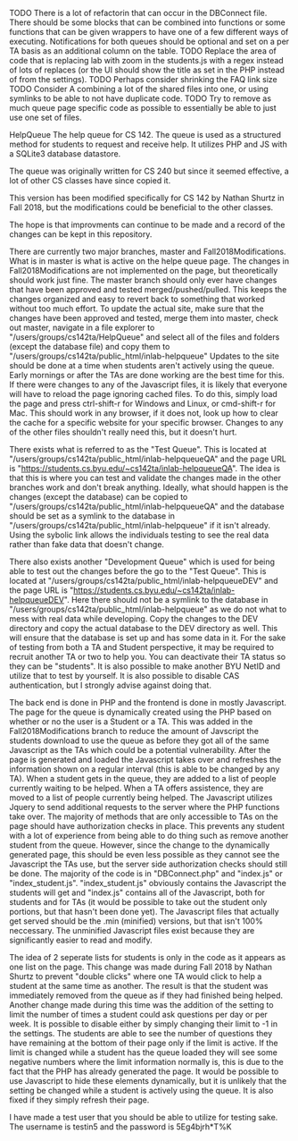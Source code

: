 TODO There is a lot of refactorin that can occur in the DBConnect file. There should be some blocks that can be combined into functions or some functions that can be given wrappers to have one of a few different ways of executing. Notifications for both queues should be optional and set on a per TA basis as an additional column on the table.
TODO Replace the area of code that is replacing lab with zoom in the students.js with a regex instead of lots of replaces (or the UI should show the title as set in the PHP instead of from the settings).
TODO Perhaps consider shrinking the FAQ link size
TODO Consider A combining a lot of the shared files into one, or using symlinks to be able to not have duplicate code.
TODO Try to remove as much queue page specific code as possible to essentially be able to just use one set of files.

HelpQueue
The help queue for CS 142.
The queue is used as a structured method for students to request and receive help.
It utilizes PHP and JS with a SQLite3 database datastore.

The queue was originally written for CS 240 but since it seemed effective, a lot of other CS classes have since copied it.

This version has been modified specifically for CS 142 by Nathan Shurtz in Fall 2018, but the modifications could be beneficial to the other classes.

The hope is that improvments can continue to be made and a record of the changes can be kept in this repository.

There are currently two major branches, master and Fall2018Modifications. What is in master is what is active on the helpe queue page. The changes in Fall2018Modifications are not implemented on the page, but theoretically should work just fine.
The master branch should only ever have changes that have been approved and tested merged/pushed/pulled. This keeps the changes organized and easy to revert back to something that worked without too much effort.
To update the actual site, make sure that the changes have been approved and tested, merge them into master, check out master, navigate in a file explorer to "/users/groups/cs142ta/HelpQueue" and select all of the files and folders (except the database file) and copy them to "/users/groups/cs142ta/public_html/inlab-helpqueue"
Updates to the site should be done at a time when students aren't actively using the queue. Early mornings or after the TAs are done working are the best time for this.
If there were changes to any of the Javascript files, it is likely that everyone will have to reload the page ignoring cached files. To do this, simply load the page and press ctrl-shift-r for Windows and Linux, or cmd-shift-r for Mac. This should work in any browser, if it does not, look up how to clear the cache for a specific website for your specific browser.
Changes to any of the other files shouldn't really need this, but it doesn't hurt.

There exists what is referred to as the "Test Queue". This is located at "/users/groups/cs142ta/public_html/inlab-helpqueueQA" and the page URL is "https://students.cs.byu.edu/~cs142ta/inlab-helpqueueQA".
The idea is that this is where you can test and validate the changes made in the other branches work and don't break anything. Ideally, what should happen is the changes (except the database) can be copied to "/users/groups/cs142ta/public_html/inlab-helpqueueQA" and the database should be set as a symlink to the database in "/users/groups/cs142ta/public_html/inlab-helpqueue" if it isn't already.
Using the sybolic link allows the individuals testing to see the real data rather than fake data that doesn't change.

There also exists another "Development Queue" which is used for being able to test out the changes before the go to the "Test Queue". This is located at "/users/groups/cs142ta/public_html/inlab-helpqueueDEV" and the page URL is "https://students.cs.byu.edu/~cs142ta/inlab-helpqueueDEV".
Here there should not be a symlink to the database in "/users/groups/cs142ta/public_html/inlab-helpqueue" as we do not what to mess with real data while developing. Copy the changes to the DEV directory and copy the actual database to the DEV directory as well. This will ensure that the database is set up and has some data in it.
For the sake of testing from both a TA and Student perspective, it may be required to recruit another TA or two to help you. You can deactivate their TA status so they can be "students".
It is also possible to make another BYU NetID and utilize that to test by yourself. It is also possible to disable CAS authentication, but I strongly advise against doing that.

The back end is done in PHP and the frontend is done in mostly Javascript.
The page for the queue is dynamically created using the PHP based on whether or no the user is a Student or a TA. This was added in the Fall2018Modifications branch to reduce the amount of Javscript the students download to use the queue as before they got all of the same Javascript as the TAs which could be a potential vulnerability.
After the page is generated and loaded the Javascript takes over and refreshes the information shown on a regular interval (this is able to be changed by any TA).
When a student gets in the queue, they are added to a list of people currently waiting to be helped. When a TA offers assistence, they are moved to a list of people currently being helped.
The Javascript utilizes Jquery to send additional requests to the server where the PHP functions take over. The majority of methods that are only accessible to TAs on the page should have authorization checks in place. This prevents any student with a lot of experience from being able to do thing such as remove another student from the queue. However, since the change to the dynamically generated page, this should be even less possible as they cannot see the Javascript the TAs use, but the server side authorization checks should still be done.
The majority of the code is in "DBConnect.php" and "index.js" or "index_student.js". "index_student.js" obviously contains the Javascript the students will get and "index.js" contains all of the Javascript, both for students and for TAs (it would be possible to take out the student only portions, but that hasn't been done yet).
The Javascript files that actually get served should be the .min (minified) versions, but that isn't 100% neccessary. The unminified Javascript files exist because they are significantly easier to read and modify.


The idea of 2 seperate lists for students is only in the code as it appears as one list on the page.
This change was made during Fall 2018 by Nathan Shurtz to prevent "double clicks" where one TA would click to help a student at the same time as another. The result is that the student was immediately removed from the queue as if they had finished being helped.
Another change made during this time was the addition of the setting to limit the number of times a student could ask questions per day or per week. It is possible to disable either by simply changing their limit to -1 in the settings. The students are able to see the number of questions they have remaining at the bottom of their page only if the limit is active. If the limit is changed while a student has the queue loaded they will see some negative numbers where the limit information normally is, this is due to the fact that the PHP has already generated the page. It would be possible to use Javascript to hide these elements dynamically, but it is unlikely that the setting be changed while a student is actively using the queue. It is also fixed if they simply refresh their page.

I have made a test user that you should be able to utilize for testing sake. The username is testin5 and the password is 5Eg4bjrh*T%K